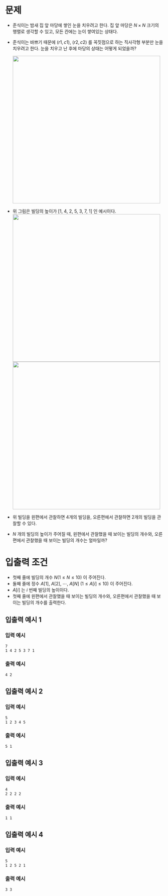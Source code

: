 # 문제
* 준식이는 밤새 집 앞 마당에 쌓인 눈을 치우려고 한다. 집 앞 마당은 $N\times N$ 크기의 행렬로 생각할 수 있고, 모든 칸에는 눈이 쌓여있는 상태다.
* 준식이는 바쁘기 때문에 $(r1, c1),\ (r2,c2)$ 를 꼭짓점으로 하는 직사각형 부분만 눈을 치우려고 한다. 눈을 치우고 난 후에 마당의 상태는 어떻게 되었을까?

  <img width="470" src="https://user-images.githubusercontent.com/90139789/214736226-ea67d80b-2b5b-48a8-964f-f817db2991d3.png">
* 위 그림은 빌딩의 높이가 [1, 4, 2, 5, 3, 7, 1] 인 예시이다.   
  <img width="470" src="https://user-images.githubusercontent.com/90139789/214736247-10cc9a46-11d1-4e77-b887-b6aacd0e6b30.png">   
  <img width="470" src="https://user-images.githubusercontent.com/90139789/214736266-b62b92a3-25a6-493d-b120-cbcc015570f3.png">
* 위 빌딩을 왼편에서 관찰하면 4개의 빌딩을, 오른편에서 관찰하면 2개의 빌딩을 관찰할 수 있다.
* $N$ 개의 빌딩의 높이가 주어질 때, 왼편에서 관찰했을 때 보이는 빌딩의 개수와, 오른편에서 관찰했을 때 보이는 빌딩의 개수는 얼마일까?

# 입출력 조건
* 첫째 줄에 빌딩의 개수 $N(1\le N\le 10)$ 이 주어진다.
* 둘째 줄에 정수 $A[1],\ A[2],\ \cdots ,\ A[N]\ (1\le A[i]\le 10)$ 이 주어진다.
* $A[i]$ 는 $i$ 번째 빌딩의 높이이다.
* 첫째 줄에 왼편에서 관찰했을 때 보이는 빌딩의 개수와, 오른편에서 관찰했을 때 보이는 빌딩의 개수를 출력한다.

## 입출력 예시 1
### 입력 예시
```
7
1 4 2 5 3 7 1
```
### 출력 예시
```
4 2
```

## 입출력 예시 2
### 입력 예시
```
5
1 2 3 4 5
```
### 출력 예시
```
5 1
```

## 입출력 예시 3
### 입력 예시
```
4
2 2 2 2
```
### 출력 예시
```
1 1
```

## 입출력 예시 4
### 입력 예시
```
5
1 2 5 2 1
```
### 출력 예시
```
3 3
```
